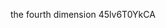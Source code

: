 the fourth dimension 
45lv6T0YkCA
<!---
yjbbae/yjbbae is a ✨ special ✨ repository because its `README.md` (this file) appears on your GitHub profile.
You can click the Preview link to take a look at your changes.
--->
